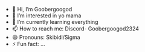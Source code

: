 - 👋 Hi, I’m Goobergoogod
- 👀 I’m interested in yo mama
- 🌱 I’m currently learning everything
- 📫 How to reach me: Discord- Goobergoogod2324
- 😄 Pronouns: Skibidi/Sigma
- ⚡ Fun fact: ...

<!---
Goobergoogod2324/Goobergoogod2324 is a ✨ special ✨ repository because its `README.md` (this file) appears on your GitHub profile.
You can click the Preview link to take a look at your changes.
--->
